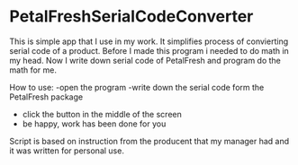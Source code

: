 # PetalFreshSerialCodeConverter

This is simple app that I use in my work. It simplifies process of convierting serial code of a product.
Before I made this program i needed to do math in my head. Now I write down serial code of PetalFresh and
program do the math for me.

How to use:
-open the program
-write down the serial code form the PetalFresh package
- click the button in the middle of the screen
- be happy, work has been done for you

Script is based on instruction from the producent that my manager had and it was written for personal use.